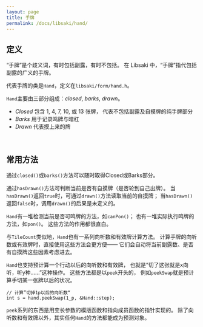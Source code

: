 ```yaml
---
layout: page
title: 手牌
permalink: /docs/libsaki/hand/
---
```


## 定义

“手牌”是个歧义词，有时包括副露，有时不包括。
在 Libsaki 中，“手牌”指代包括副露的广义的手牌。

代表手牌的类是`Hand`，定义在`libsaki/form/hand.h`。

`Hand`主要由三部分组成：*closed*, *barks*, *drawn*。
- *Closed* 包含 1, 4, 7, 10, 或 13 张牌，
  代表不包括副露及自摸牌的纯手牌部分
- *Barks* 用于记录鸣牌与暗杠
- *Drawn* 代表摸上来的牌

<br />

## 常用方法

通过`closed()`或`barks()`方法可以随时取得Closed或Barks部分。

通过`hasDrawn()`方法可判断当前是否有自摸牌（是否轮到自己出牌）。
当`hasDrawn()`返回`true`时，可通过`drawn()`方法读取当前的自摸牌；
当`hasDrawn()`返回`false`时，调用`drawn()`的后果是未定义的。

`Hand`有一堆检测当前是否可鸣牌的方法，如`canPon()`；
也有一堆实际执行鸣牌的方法，如`pon()`。
这些方法的作用都很直白。

与`TileCount`类似地，`Hand`也有一系列向听数和有效牌计算方法。
计算手牌的向听数或有效牌时，直接使用这些方法会更方便——
它们会自动将当前副露数、是否有自摸牌这些因素考虑进去。

`Hand`也支持预计算一个行动以后的向听数和有效牌，
也就是“切了这张就是x向听，听y种……”这种操作。
这些方法都是以`peek`开头的，
例如`peekSwap`就是预计算手切某一张牌以后的状况。

```
// 计算”切掉1p以后的向听数“
int s = hand.peekSwap(1_p, &Hand::step);
```

`peek`系列的东西是用变长参数的模版函数和指向成员函数的指针实现的。
除了向听数和有效牌以外，其实任何`Hand`的方法都能成为预测对象。

